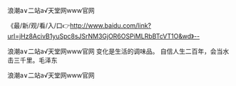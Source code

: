 浪潮a∨二站а√天堂网www官网

《最/新/观/看/入/口👉http://www.baidu.com/link?url=jHz8AcivB1yuSpc8sJSrNM3GjOR6OSPiMLRbBTcVT1O&wd》--

浪潮a∨二站а√天堂网www官网		变化是生活的调味品。
	自信人生二百年，会当水击三千里。毛泽东





浪潮a∨二站а√天堂网www官网
